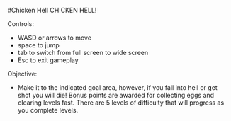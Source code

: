 #Chicken Hell
CHICKEN HELL!

Controls:
 - WASD or arrows to move
 - space to jump
 - tab to switch from full screen to wide screen
 - Esc to exit gameplay

Objective:
 - Make it to the indicated goal area, however, if you fall into hell or get shot you will die! Bonus points are awarded for collecting eggs and clearing levels fast. There are 5 levels of difficulty that will progress as you complete levels.

